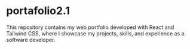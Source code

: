 # portafolio2.1
This repository contains my web portfolio developed with React and Tailwind CSS, where I showcase my projects, skills, and experience as a software developer.

